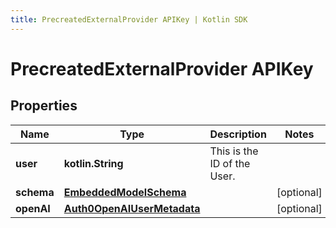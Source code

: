 ```yaml
---
title: PrecreatedExternalProvider APIKey | Kotlin SDK
---
```




# PrecreatedExternalProvider APIKey

## Properties
Name | Type | Description | Notes
------------ | ------------- | ------------- | -------------
**user** | **kotlin.String** | This is the ID of the User. | 
**schema** | [**EmbeddedModelSchema**](../models/EmbeddedModelSchema) |  |  [optional]
**openAI** | [**Auth0OpenAIUserMetadata**](../models/Auth0OpenAIUserMetadata) |  |  [optional]




